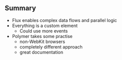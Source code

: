 ## Summary

* Flux enables complex data flows and parallel logic
* Everything is a custom element
  * Could use more events
* Polymer takes some practise
  * non-WebKit browsers
  * completely different approach
  * great documentation